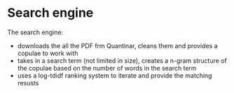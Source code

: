 # Search engine

The search engine:
- downloads the all the PDF frm Quantinar, cleans them and provides a copulae to work with
- takes in a search term (not limited in size), creates a n-gram structure of the copulae based on the number of words in the search term
- uses a log-tdidf ranking system to iterate and provide the matching resusts

